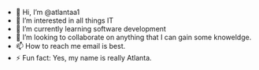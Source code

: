 - 👋 Hi, I’m @atlantaa1
- 👀 I’m interested in all things IT
- 🌱 I’m currently learning software development 
- 💞️ I’m looking to collaborate on anything that I can gain some knoweldge.
- 📫 How to reach me email is best. 
- ⚡ Fun fact: Yes, my name is really Atlanta. 

<!---
atlantaa1/atlantaa1 is a ✨ special ✨ repository because its `README.md` (this file) appears on your GitHub profile.
You can click the Preview link to take a look at your changes.
--->

